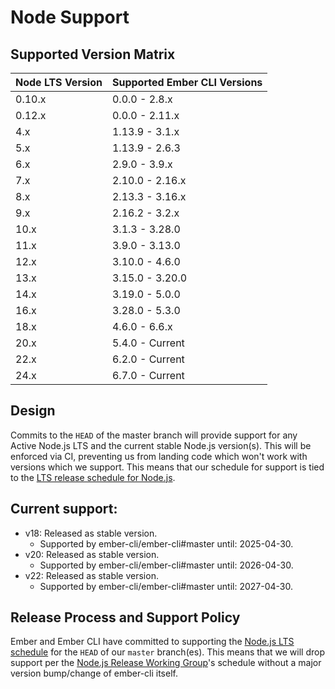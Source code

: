 # Node Support

## Supported Version Matrix

| Node LTS Version | Supported Ember CLI Versions |
|------------------|------------------------------|
| 0.10.x           | 0.0.0 - 2.8.x                |
| 0.12.x           | 0.0.0 - 2.11.x               |
| 4.x              | 1.13.9 - 3.1.x               |
| 5.x              | 1.13.9 - 2.6.3               |
| 6.x              | 2.9.0 - 3.9.x                |
| 7.x              | 2.10.0 - 2.16.x              |
| 8.x              | 2.13.3 - 3.16.x              |
| 9.x              | 2.16.2 - 3.2.x               |
| 10.x             | 3.1.3 - 3.28.0               |
| 11.x             | 3.9.0 - 3.13.0               |
| 12.x             | 3.10.0 - 4.6.0               |
| 13.x             | 3.15.0 - 3.20.0              |
| 14.x             | 3.19.0 - 5.0.0               |
| 16.x             | 3.28.0 - 5.3.0               |
| 18.x             | 4.6.0 - 6.6.x                |
| 20.x             | 5.4.0 - Current              |
| 22.x             | 6.2.0 - Current              |
| 24.x             | 6.7.0 - Current              |

## Design

Commits to the `HEAD` of the master branch will provide support for any Active
Node.js LTS and the current stable Node.js version(s).
This will be enforced via CI, preventing us from landing code which won't work
with versions which we support. This means that our schedule for support is
tied to the [LTS release schedule for
Node.js](https://github.com/nodejs/LTS#lts_schedule).

## Current support:

* v18: Released as stable version.
  * Supported by ember-cli/ember-cli#master until: 2025-04-30.
* v20: Released as stable version.
  * Supported by ember-cli/ember-cli#master until: 2026-04-30.
* v22: Released as stable version.
  * Supported by ember-cli/ember-cli#master until: 2027-04-30.

## Release Process and Support Policy

Ember and Ember CLI have committed to supporting the [Node.js LTS schedule](https://github.com/nodejs/LTS#lts-schedule)
for the `HEAD` of our `master` branch(es). This means that we will drop support
per the [Node.js Release Working Group](https://github.com/nodejs/Release)'s schedule without a major version
bump/change of ember-cli itself.
